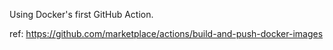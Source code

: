 Using Docker's first GitHub Action.

ref: https://github.com/marketplace/actions/build-and-push-docker-images
